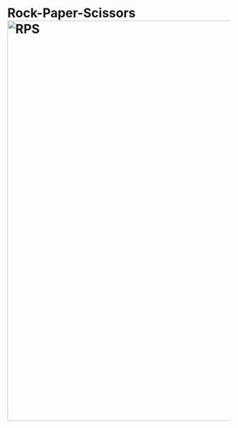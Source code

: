 # Rock-Paper-Scissors<img width="901" alt="RPS" src="https://user-images.githubusercontent.com/75247624/181582518-cce4e71a-5cf8-4991-ba21-fec63ed15cec.PNG">
